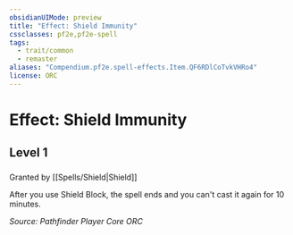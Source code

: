 ```yaml
---
obsidianUIMode: preview
title: "Effect: Shield Immunity"
cssclasses: pf2e,pf2e-spell
tags:
  - trait/common
  - remaster
aliases: "Compendium.pf2e.spell-effects.Item.QF6RDlCoTvkVHRo4"
license: ORC
---
```

# Effect: Shield Immunity
## Level 1
### 






Granted by [[Spells/Shield|Shield]]

After you use Shield Block, the spell ends and you can't cast it again for 10 minutes.

*Source: Pathfinder Player Core*
*ORC*